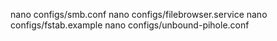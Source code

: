 nano configs/smb.conf
nano configs/filebrowser.service
nano configs/fstab.example
nano configs/unbound-pihole.conf
